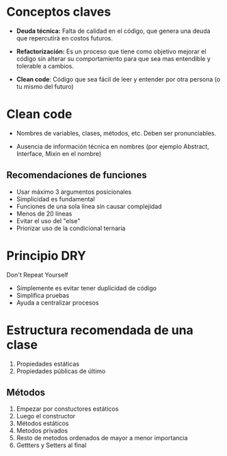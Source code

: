 # Conceptos claves

- **Deuda técnica:** Falta de calidad en el código, que genera una deuda que repercutirà en costos futuros.


- **Refactorización:** Es un proceso que tiene como objetivo mejorar el código sin alterar su comportamiento para que sea mas entendible y tolerable a cambios.

- **Clean code**: Código que sea fácil de leer y entender por otra persona (o tu mismo del futuro)

# Clean code

- Nombres de variables, clases, métodos, etc. Deben ser pronunciables.

- Ausencia de información técnica en nombres (por ejemplo Abstract, Interface, Mixin en el nombre)



## Recomendaciones de funciones

- Usar máximo 3 argumentos posicionales
- Simplicidad es fundamental
- Funciones de una sola línea sin causar complejidad
- Menos de 20 líneas
- Evitar el uso del "else"
- Priorizar uso de la condicional ternaria


# Principio DRY

Don't Repeat Yourself

- Simplemente es evitar tener duplicidad de código
- Simplifica pruebas
- Ayuda a centralizar procesos


# Estructura recomendada de una clase

1. Propiedades estáticas
2. Propiedades públicas de último

## Métodos

1. Empezar por constuctores estáticos
2. Luego el constructor
3. Métodos estáticos
4. Metodos privados
5. Resto de metodos ordenados de mayor a menor importancia
6. Gettters y Setters al final
